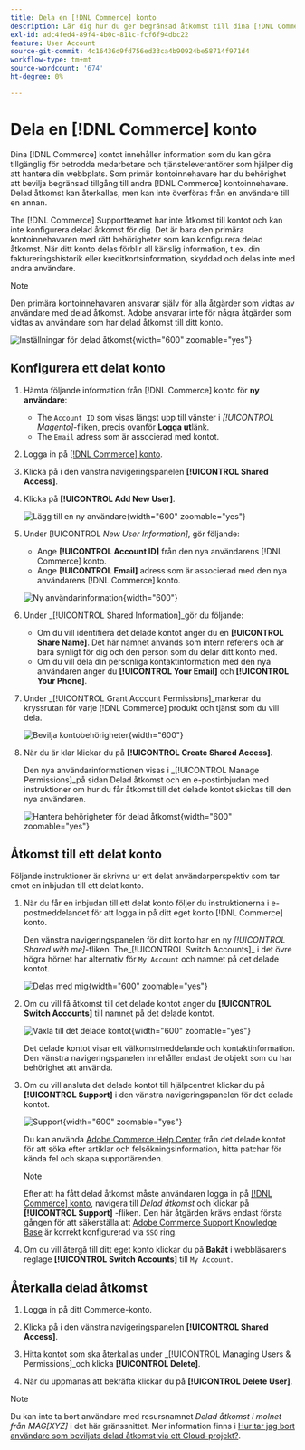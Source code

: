 ```yaml
---
title: Dela en [!DNL Commerce] konto
description: Lär dig hur du ger begränsad åtkomst till dina [!DNL Commerce] konto för andra [!DNL Commerce] kontoinnehavare.
exl-id: adc4fed4-89f4-4b0c-811c-fcf6f94dbc22
feature: User Account
source-git-commit: 4c16436d9fd756ed33ca4b90924be58714f971d4
workflow-type: tm+mt
source-wordcount: '674'
ht-degree: 0%

---
```


# Dela en [!DNL Commerce] konto

Dina [!DNL Commerce] kontot innehåller information som du kan göra tillgänglig för betrodda medarbetare och tjänsteleverantörer som hjälper dig att hantera din webbplats. Som primär kontoinnehavare har du behörighet att bevilja begränsad tillgång till andra [!DNL Commerce] kontoinnehavare. Delad åtkomst kan återkallas, men kan inte överföras från en användare till en annan.

The [!DNL Commerce] Supportteamet har inte åtkomst till kontot och kan inte konfigurera delad åtkomst för dig. Det är bara den primära kontoinnehavaren med rätt behörigheter som kan konfigurera delad åtkomst. När ditt konto delas förblir all känslig information, t.ex. din faktureringshistorik eller kreditkortsinformation, skyddad och delas inte med andra användare.

>[!NOTE]
>
>Den primära kontoinnehavaren ansvarar själv för alla åtgärder som vidtas av användare med delad åtkomst. Adobe ansvarar inte för några åtgärder som vidtas av användare som har delad åtkomst till ditt konto.

![Inställningar för delad åtkomst](./assets/shared-access.png){width="600" zoomable="yes"}

## Konfigurera ett delat konto

1. Hämta följande information från [!DNL Commerce] konto för **ny användare**:

   - The `Account ID` som visas längst upp till vänster i _[!UICONTROL Magento]_-fliken, precis ovanför **Logga ut**länk.
   - The `Email` adress som är associerad med kontot.

1. Logga in på [[!DNL Commerce] konto](commerce-account-create.md).

1. Klicka på i den vänstra navigeringspanelen **[!UICONTROL Shared Access]**.

1. Klicka på **[!UICONTROL Add New User]**.

   ![Lägg till en ny användare](./assets/shared-access-add.png){width="600" zoomable="yes"}

1. Under [!UICONTROL _New User Information]_, gör följande:

   - Ange **[!UICONTROL Account ID]** från den nya användarens [!DNL Commerce] konto.
   - Ange **[!UICONTROL Email]** adress som är associerad med den nya användarens [!DNL Commerce] konto.

   ![Ny användarinformation](./assets/shared-new-user.png){width="600"}

1. Under _[!UICONTROL Shared Information]_gör du följande:

   - Om du vill identifiera det delade kontot anger du en **[!UICONTROL Share Name]**. Det här namnet används som intern referens och är bara synligt för dig och den person som du delar ditt konto med.
   - Om du vill dela din personliga kontaktinformation med den nya användaren anger du **[!UICONTROL Your Email]** och **[!UICONTROL Your Phone]**.

1. Under _[!UICONTROL Grant Account Permissions]_markerar du kryssrutan för varje [!DNL Commerce] produkt och tjänst som du vill dela.

   ![Bevilja kontobehörigheter](./assets/shared-permissions.png){width="600"}

1. När du är klar klickar du på **[!UICONTROL Create Shared Access]**.

   Den nya användarinformationen visas i _[!UICONTROL Manage Permissions]_på sidan Delad åtkomst och en e-postinbjudan med instruktioner om hur du får åtkomst till det delade kontot skickas till den nya användaren.

   ![Hantera behörigheter för delad åtkomst](./assets/shared-manage-permissions.png){width="600" zoomable="yes"}

## Åtkomst till ett delat konto

Följande instruktioner är skrivna ur ett delat användarperspektiv som tar emot en inbjudan till ett delat konto.

1. När du får en inbjudan till ett delat konto följer du instruktionerna i e-postmeddelandet för att logga in på ditt eget konto [!DNL Commerce] konto.

   Den vänstra navigeringspanelen för ditt konto har en ny _[!UICONTROL Shared with me]_-fliken. The_[!UICONTROL Switch Accounts]_ i det övre högra hörnet har alternativ för `My Account` och namnet på det delade kontot.

   ![Delas med mig](./assets/shared-with-me.png){width="600" zoomable="yes"}

1. Om du vill få åtkomst till det delade kontot anger du **[!UICONTROL Switch Accounts]** till namnet på det delade kontot.

   ![Växla till det delade kontot](./assets/shared-switch.png){width="600" zoomable="yes"}

   Det delade kontot visar ett välkomstmeddelande och kontaktinformation. Den vänstra navigeringspanelen innehåller endast de objekt som du har behörighet att använda.

1. Om du vill ansluta det delade kontot till hjälpcentret klickar du på **[!UICONTROL Support]** i den vänstra navigeringspanelen för det delade kontot.

   ![Support](./assets/shared-support.png){width="600" zoomable="yes"}

   Du kan använda [Adobe Commerce Help Center](https://experienceleague.adobe.com/docs/commerce-knowledge-base/kb/overview.html) från det delade kontot för att söka efter artiklar och felsökningsinformation, hitta patchar för kända fel och skapa supportärenden.

   >[!NOTE]
   >
   >Efter att ha fått delad åtkomst måste användaren logga in på [[!DNL Commerce] konto](https://account.magento.com/customer/account/login), navigera till _Delad åtkomst_ och klickar på **[!UICONTROL Support]** -fliken. Den här åtgärden krävs endast första gången för att säkerställa att [Adobe Commerce Support Knowledge Base](https://experienceleague.adobe.com/docs/commerce-knowledge-base/kb/overview.html) är korrekt konfigurerad via `SSO` ring.

1. Om du vill återgå till ditt eget konto klickar du på **Bakåt** i webbläsarens reglage **[!UICONTROL Switch Accounts]** till `My Account`.

## Återkalla delad åtkomst

1. Logga in på ditt Commerce-konto.

1. Klicka på i den vänstra navigeringspanelen **[!UICONTROL Shared Access]**.

1. Hitta kontot som ska återkallas under _[!UICONTROL Managing Users & Permissions]_och klicka **[!UICONTROL Delete]**.

1. När du uppmanas att bekräfta klickar du på **[!UICONTROL Delete User]**.

>[!NOTE]
>
>Du kan inte ta bort användare med resursnamnet _Delad åtkomst i molnet från MAG[XYZ]_ i det här gränssnittet. Mer information finns i [Hur tar jag bort användare som beviljats delad åtkomst via ett Cloud-projekt?](https://experienceleague.adobe.com/docs/commerce-knowledge-base/kb/help-center-guide/magento-help-center-user-guide.html?lang=en#remove-cloud-shared-access-users).
